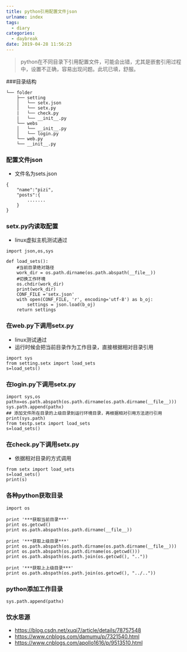 ```yaml
---
title: python引用配置文件json
urlname: index
tags:
  - diary
categories:
  - daybreak
date: 2019-04-28 11:56:23
---
```

<!-- Hexo daybreak git vb.net 健康 博客设置 网络日志 软件列表 魔法书签 -->
<!--![图]() -->
<!--[]() -->

> python在不同目录下引用配置文件，可能会出错，尤其是嵌套引用过程中，设置不正确，容易出现问题。此坑已填，舒服。

<!-- more -->
###目录结构
```
└── folder
    ├── setting
    │   └── setx.json
    │   └── setx.py
    |   └── check.py
    |   └── __init__.py 
    └── webs
    │   └── __init__.py
    │   └── login.py
    └── web.py
    └── __init__.py

```
### 配置文件json
- 文件名为sets.json
```
{
    "name":"pizi",
    "posts":{
        .......
    }
}

```
### setx.py内读取配置
- linux虚拟主机测试通过
```
import json,os,sys

def load_sets():
    #当前目录绝对路径
    work_dir = os.path.dirname(os.path.abspath(__file__))
    #切换工作环境
    os.chdir(work_dir)
    print(work_dir)
    CONF_FILE ='setx.json'
    with open(CONF_FILE, 'r', encoding='utf-8') as b_oj:
        settings = json.load(b_oj)
    return settings
```


### 在web.py下调用setx.py
- linux测试通过
- 运行时候会把当前目录作为工作目录，直接根据相对目录引用
```
import sys
from setting.setx import load_sets
s=load_sets()
```

### 在login.py下调用setx.py
```
import sys,os
pathx=os.path.abspath(os.path.dirname(os.path.dirname(__file__)))
sys.path.append(pathx)
## 添加文件所在目录的上级目录到运行环境目录，再根据相对引用方法进行引用
print(sys.path)
from testp.setx import load_sets
s=load_sets()
```

### 在check.py下调用setx.py
- 依据相对目录的方式调用
```
from setx import load_sets
s=load_sets()
print(s)
```

### 各种python获取目录
```
import os

print '***获取当前目录***'
print os.getcwd()
print os.path.abspath(os.path.dirname(__file__))

print '***获取上级目录***'
print os.path.abspath(os.path.dirname(os.path.dirname(__file__)))
print os.path.abspath(os.path.dirname(os.getcwd()))
print os.path.abspath(os.path.join(os.getcwd(), ".."))

print '***获取上上级目录***'
print os.path.abspath(os.path.join(os.getcwd(), "../.."))
```

### python添加工作目录
```
sys.path.append(pathx)
```

### 饮水思源
- https://blog.csdn.net/xuqi7/article/details/78757548
- https://www.cnblogs.com/damumu/p/7321540.html
- https://www.cnblogs.com/apollo1616/p/9513510.html